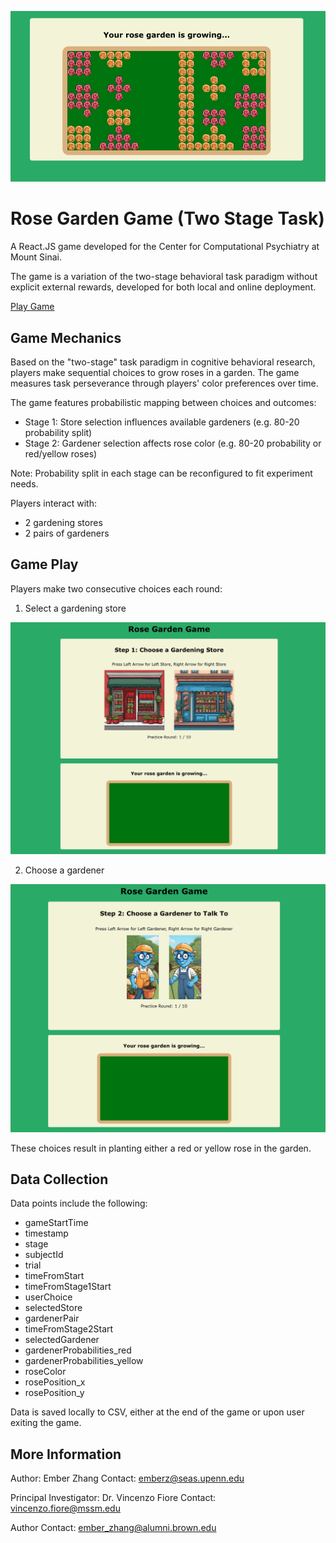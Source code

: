 ![Rose Garden Game](/public/rose_garden_screenshot3.png)

# Rose Garden Game (Two Stage Task)

A React.JS game developed for the Center for Computational Psychiatry at Mount Sinai. 

The game is a variation of the two-stage behavioral task paradigm without explicit external rewards, developed for both local and online deployment.

[Play Game](https://rose-garden-two-step.vercel.app/)

## Game Mechanics

Based on the "two-stage" task paradigm in cognitive behavioral research, players make sequential choices to grow roses in a garden. The game measures task perseverance through players' color preferences over time.

The game features probabilistic mapping between choices and outcomes:

- Stage 1: Store selection influences available gardeners (e.g. 80-20 probability split)
- Stage 2: Gardener selection affects rose color (e.g. 80-20 probability or red/yellow roses)

Note: Probability split in each stage can be reconfigured to fit experiment needs. 

Players interact with:
- 2 gardening stores
- 2 pairs of gardeners

## Game Play

Players make two consecutive choices each round:

1. Select a gardening store

![Rose Garden Game](/public/rose_garden_screenshot1.png)

2. Choose a gardener

![Rose Garden Game](/public/rose_garden_screenshot2.png)

These choices result in planting either a red or yellow rose in the garden.

## Data Collection

Data points include the following: 

- gameStartTime
- timestamp
- stage
- subjectId
- trial
- timeFromStart
- timeFromStage1Start
- userChoice
- selectedStore
- gardenerPair
- timeFromStage2Start
- selectedGardener
- gardenerProbabilities_red
- gardenerProbabilities_yellow
- roseColor
- rosePosition_x
- rosePosition_y

Data is saved locally to CSV, either at the end of the game or upon user exiting the game. 

## More Information

Author: Ember Zhang
Contact: emberz@seas.upenn.edu

Principal Investigator: Dr. Vincenzo Fiore
Contact: vincenzo.fiore@mssm.edu



Author Contact: ember_zhang@alumni.brown.edu


